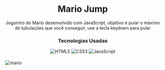 <div align="center">
   <h1>Mario Jump</h1>
    <p>Joguinho do Mario desenvolvido com JavaScript, objetivo é pular o máximo de tubulações que você conseguir, use a tecla keydown para pular</p>
    <h3>Tecnologias Usadas</h3>
</div>

<div align="center">
    <img aling="center" alt="HTML5" src="https://img.shields.io/badge/HTML5-E34F26?style=for-the-badge&logo=html5&logoColor=white" />
    <img aling="center" alt="CSS3" src="https://img.shields.io/badge/CSS3-1572B6?style=for-the-badge&logo=css3&logoColor=white" />
    <img aling="center" alt="JavaScript" src="https://img.shields.io/badge/JavaScript-F7DF1E?style=for-the-badge&logo=javascript&logoColor=black" />
</div>

####
![mario](https://user-images.githubusercontent.com/98432757/182717265-424be62c-99be-4faf-bce9-d773893a2565.PNG)

